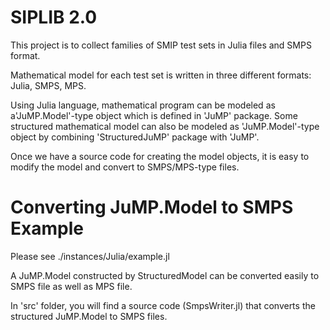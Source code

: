 # SIPLIB 2.0 #

This project is to collect families of SMIP test sets in Julia files and SMPS format. 

Mathematical model for each test set is written in three different formats: Julia, SMPS, MPS.

Using Julia language, mathematical program can be modeled as a'JuMP.Model'-type object which is defined in 'JuMP' package. Some structured mathematical model can also be modeled as 'JuMP.Model'-type object by combining 'StructuredJuMP' package with 'JuMP'.

Once we have a source code for creating the model objects, it is easy to modify the model and convert to SMPS/MPS-type files.

# Converting JuMP.Model to SMPS Example

Please see ./instances/Julia/example.jl

A JuMP.Model constructed by StructuredModel can be converted easily to SMPS file as well as MPS file.

In 'src' folder, you will find a source code (SmpsWriter.jl) that converts the structured JuMP.Model to SMPS files. 